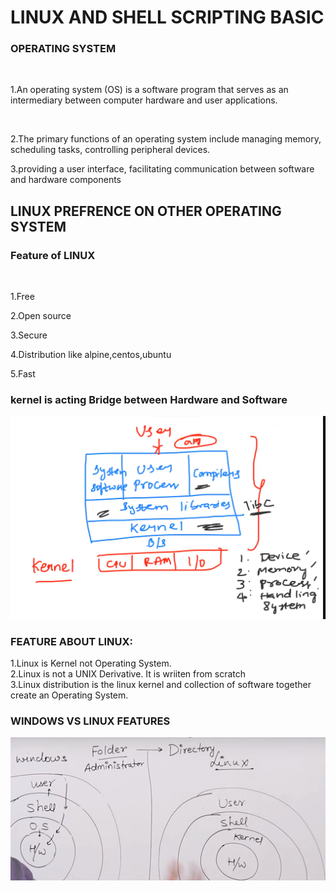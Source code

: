 # LINUX AND SHELL SCRIPTING BASIC

### OPERATING SYSTEM
<br>

1.An operating system (OS) is a software program that serves as an intermediary between computer hardware and user applications.

<br>

2.The primary functions of an operating system include managing memory, scheduling tasks, controlling peripheral devices.
<br>

3.providing a user interface, facilitating communication between software and hardware components

## LINUX PREFRENCE ON OTHER OPERATING SYSTEM

### Feature of LINUX

<br>

1.Free 
<br>

2.Open source
<br>

3.Secure
<br>

4.Distribution like alpine,centos,ubuntu
<br>

5.Fast
<br>

### kernel is acting Bridge between Hardware and Software

![OS](allimage/image-9.png)


### FEATURE ABOUT LINUX:

1.Linux is Kernel not Operating System.
<br>
2.Linux is not a UNIX Derivative. It is wriiten from scratch
<br>
3.Linux distribution is the linux kernel and collection of
  software together create an Operating System.
<br>

### WINDOWS VS LINUX FEATURES

![Linux vs Windows](allimage/image11.png)




